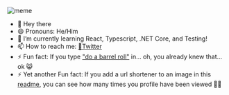 ![meme](https://bit.ly/funky_sauce)
* 👋 Hey there
* 😄 Pronouns: He/Him
* 🌱 I’m currently learning React, Typescript, .NET Core, and Testing!
* 📫 How to reach me: [🐤Twitter](https://twitter.com/howzitcal)
* ⚡ Fun fact: If you type ["do a barrel roll"](https://google.com/search?q=do+a+barrel+roll) in... oh, you already knew that... ok 😸
* ⚡ Yet another Fun fact: If you add a url shortener to an image in this [readme](https://github.com/howzitcal/howzitcal/blob/main/README.md), you can see how many times you profile have been viewed 🤷‍♂️



<!--
**howzitcal/howzitcal** is a ✨ _special_ ✨ repository because its `README.md` (this file) appears on your GitHub profile.

Here are some ideas to get you started:

- 🔭 I’m currently working on ...
- 🌱 I’m currently learning ...
- 👯 I’m looking to collaborate on ...
- 🤔 I’m looking for help with ...
- 💬 Ask me about ...
- 📫 How to reach me: ...
- 😄 Pronouns: ...
- ⚡ Fun fact: ...
-->
